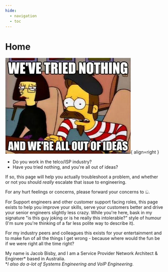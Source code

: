 ```yaml
---
hide:
  - navigation
  - toc
---
```


# Home

![We've tried nothing and we're all out of ideas!](outofideas.webp){ align=right }

- Do you work in the telco/ISP industry?
- Have you tried nothing, and you're all out of ideas?

If so, this page will help you actually troubleshoot a problem, and whether or not you should _really_ escalate that issue to engineering.

For any hurt feelings or concerns, please forward your concerns to ඞ.

For Support engineers and other customer support facing roles, this page exists to help you improve your skills, serve your customers better and drive your senior engineers slightly less crazy. While you're here, bask in my signature "is this guy joking or is he really this intolerable?" style of humour (I'm sure you're thinking of a far less polite way to describe it).

For my industry peers and colleagues this exists for your entertainment and to make fun of all the things I get wrong - because where would the fun be if we were right all the time right?

My name is Jacob Bisby, and I am a Service Provider Network Architect & Engineer\* based in Australia.  
\*_I also do a-lot of Systems Engineering and VoIP Engineering._
